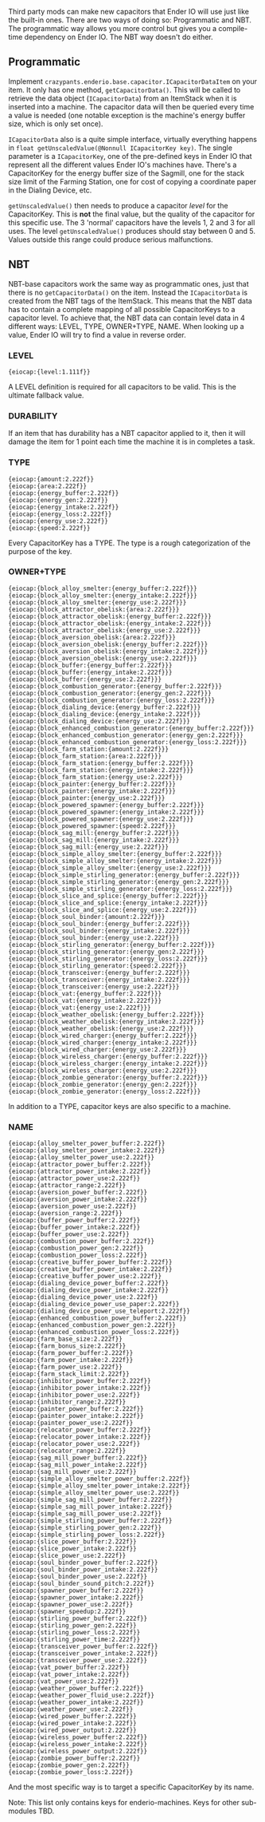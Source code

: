 Third party mods can make new capacitors that Ender IO will use just like the built-in ones. There are two ways of doing so: Programmatic and NBT. The programmatic way allows you more control but gives you a compile-time dependency on Ender IO. The NBT way doesn't do either.

## Programmatic

Implement `crazypants.enderio.base.capacitor.ICapacitorDataItem` on your item. It only has one method, `getCapacitorData()`. This will be called to retrieve the data object (`ICapacitorData`) from an ItemStack when it is inserted into a machine. The capacitor data will then be queried every time a value is needed (one notable exception is the machine's energy buffer size, which is only set once).

`ICapacitorData` also is a quite simple interface, virtually everything happens in `float getUnscaledValue(@Nonnull ICapacitorKey key)`. The single parameter is a `ICapacitorKey`, one of the pre-defined keys in Ender IO that represent all the different values Ender IO's machines have. There's a CapacitorKey for the energy buffer size of the Sagmill, one for the stack size limit of the Farming Station, one for cost of copying a coordinate paper in the Dialing Device, etc.

`getUnscaledValue()` then needs to produce a capacitor *level* for the CapacitorKey. This is **not** the final value, but the quality of the capacitor for this specific use. The 3 'normal' capacitors have the levels 1, 2 and 3 for all uses. The level `getUnscaledValue()` produces should stay between 0 and 5. Values outside this range could produce serious malfunctions.

## NBT

NBT-base capacitors work the same way as programmatic ones, just that there is no `getCapacitorData()` on the item. Instead the `ICapacitorData` is created from the NBT tags of the ItemStack. This means that the NBT data has to contain a complete mapping of all possible CapacitorKeys to a capacitor level. To achieve that, the NBT data can contain level data in 4 different ways: LEVEL, TYPE, OWNER+TYPE, NAME. When looking up a value, Ender IO will try to find a value in reverse order.

### LEVEL

```
{eiocap:{level:1.111f}}
```

A LEVEL definition is required for all capacitors to be valid. This is the ultimate fallback value.

### DURABILITY

If an item that has durability has a NBT capacitor applied to it, then it will damage the item for 1 point each time the machine it is in completes a task.

### TYPE

```
{eiocap:{amount:2.222f}}
{eiocap:{area:2.222f}}
{eiocap:{energy_buffer:2.222f}}
{eiocap:{energy_gen:2.222f}}
{eiocap:{energy_intake:2.222f}}
{eiocap:{energy_loss:2.222f}}
{eiocap:{energy_use:2.222f}}
{eiocap:{speed:2.222f}}
```

Every CapacitorKey has a TYPE. The type is a rough categorization of the purpose of the key.

### OWNER+TYPE

```
{eiocap:{block_alloy_smelter:{energy_buffer:2.222f}}}
{eiocap:{block_alloy_smelter:{energy_intake:2.222f}}}
{eiocap:{block_alloy_smelter:{energy_use:2.222f}}}
{eiocap:{block_attractor_obelisk:{area:2.222f}}}
{eiocap:{block_attractor_obelisk:{energy_buffer:2.222f}}}
{eiocap:{block_attractor_obelisk:{energy_intake:2.222f}}}
{eiocap:{block_attractor_obelisk:{energy_use:2.222f}}}
{eiocap:{block_aversion_obelisk:{area:2.222f}}}
{eiocap:{block_aversion_obelisk:{energy_buffer:2.222f}}}
{eiocap:{block_aversion_obelisk:{energy_intake:2.222f}}}
{eiocap:{block_aversion_obelisk:{energy_use:2.222f}}}
{eiocap:{block_buffer:{energy_buffer:2.222f}}}
{eiocap:{block_buffer:{energy_intake:2.222f}}}
{eiocap:{block_buffer:{energy_use:2.222f}}}
{eiocap:{block_combustion_generator:{energy_buffer:2.222f}}}
{eiocap:{block_combustion_generator:{energy_gen:2.222f}}}
{eiocap:{block_combustion_generator:{energy_loss:2.222f}}}
{eiocap:{block_dialing_device:{energy_buffer:2.222f}}}
{eiocap:{block_dialing_device:{energy_intake:2.222f}}}
{eiocap:{block_dialing_device:{energy_use:2.222f}}}
{eiocap:{block_enhanced_combustion_generator:{energy_buffer:2.222f}}}
{eiocap:{block_enhanced_combustion_generator:{energy_gen:2.222f}}}
{eiocap:{block_enhanced_combustion_generator:{energy_loss:2.222f}}}
{eiocap:{block_farm_station:{amount:2.222f}}}
{eiocap:{block_farm_station:{area:2.222f}}}
{eiocap:{block_farm_station:{energy_buffer:2.222f}}}
{eiocap:{block_farm_station:{energy_intake:2.222f}}}
{eiocap:{block_farm_station:{energy_use:2.222f}}}
{eiocap:{block_painter:{energy_buffer:2.222f}}}
{eiocap:{block_painter:{energy_intake:2.222f}}}
{eiocap:{block_painter:{energy_use:2.222f}}}
{eiocap:{block_powered_spawner:{energy_buffer:2.222f}}}
{eiocap:{block_powered_spawner:{energy_intake:2.222f}}}
{eiocap:{block_powered_spawner:{energy_use:2.222f}}}
{eiocap:{block_powered_spawner:{speed:2.222f}}}
{eiocap:{block_sag_mill:{energy_buffer:2.222f}}}
{eiocap:{block_sag_mill:{energy_intake:2.222f}}}
{eiocap:{block_sag_mill:{energy_use:2.222f}}}
{eiocap:{block_simple_alloy_smelter:{energy_buffer:2.222f}}}
{eiocap:{block_simple_alloy_smelter:{energy_intake:2.222f}}}
{eiocap:{block_simple_alloy_smelter:{energy_use:2.222f}}}
{eiocap:{block_simple_stirling_generator:{energy_buffer:2.222f}}}
{eiocap:{block_simple_stirling_generator:{energy_gen:2.222f}}}
{eiocap:{block_simple_stirling_generator:{energy_loss:2.222f}}}
{eiocap:{block_slice_and_splice:{energy_buffer:2.222f}}}
{eiocap:{block_slice_and_splice:{energy_intake:2.222f}}}
{eiocap:{block_slice_and_splice:{energy_use:2.222f}}}
{eiocap:{block_soul_binder:{amount:2.222f}}}
{eiocap:{block_soul_binder:{energy_buffer:2.222f}}}
{eiocap:{block_soul_binder:{energy_intake:2.222f}}}
{eiocap:{block_soul_binder:{energy_use:2.222f}}}
{eiocap:{block_stirling_generator:{energy_buffer:2.222f}}}
{eiocap:{block_stirling_generator:{energy_gen:2.222f}}}
{eiocap:{block_stirling_generator:{energy_loss:2.222f}}}
{eiocap:{block_stirling_generator:{speed:2.222f}}}
{eiocap:{block_transceiver:{energy_buffer:2.222f}}}
{eiocap:{block_transceiver:{energy_intake:2.222f}}}
{eiocap:{block_transceiver:{energy_use:2.222f}}}
{eiocap:{block_vat:{energy_buffer:2.222f}}}
{eiocap:{block_vat:{energy_intake:2.222f}}}
{eiocap:{block_vat:{energy_use:2.222f}}}
{eiocap:{block_weather_obelisk:{energy_buffer:2.222f}}}
{eiocap:{block_weather_obelisk:{energy_intake:2.222f}}}
{eiocap:{block_weather_obelisk:{energy_use:2.222f}}}
{eiocap:{block_wired_charger:{energy_buffer:2.222f}}}
{eiocap:{block_wired_charger:{energy_intake:2.222f}}}
{eiocap:{block_wired_charger:{energy_use:2.222f}}}
{eiocap:{block_wireless_charger:{energy_buffer:2.222f}}}
{eiocap:{block_wireless_charger:{energy_intake:2.222f}}}
{eiocap:{block_wireless_charger:{energy_use:2.222f}}}
{eiocap:{block_zombie_generator:{energy_buffer:2.222f}}}
{eiocap:{block_zombie_generator:{energy_gen:2.222f}}}
{eiocap:{block_zombie_generator:{energy_loss:2.222f}}}
```

In addition to a TYPE, capacitor keys are also specific to a machine.

### NAME

```
{eiocap:{alloy_smelter_power_buffer:2.222f}}
{eiocap:{alloy_smelter_power_intake:2.222f}}
{eiocap:{alloy_smelter_power_use:2.222f}}
{eiocap:{attractor_power_buffer:2.222f}}
{eiocap:{attractor_power_intake:2.222f}}
{eiocap:{attractor_power_use:2.222f}}
{eiocap:{attractor_range:2.222f}}
{eiocap:{aversion_power_buffer:2.222f}}
{eiocap:{aversion_power_intake:2.222f}}
{eiocap:{aversion_power_use:2.222f}}
{eiocap:{aversion_range:2.222f}}
{eiocap:{buffer_power_buffer:2.222f}}
{eiocap:{buffer_power_intake:2.222f}}
{eiocap:{buffer_power_use:2.222f}}
{eiocap:{combustion_power_buffer:2.222f}}
{eiocap:{combustion_power_gen:2.222f}}
{eiocap:{combustion_power_loss:2.222f}}
{eiocap:{creative_buffer_power_buffer:2.222f}}
{eiocap:{creative_buffer_power_intake:2.222f}}
{eiocap:{creative_buffer_power_use:2.222f}}
{eiocap:{dialing_device_power_buffer:2.222f}}
{eiocap:{dialing_device_power_intake:2.222f}}
{eiocap:{dialing_device_power_use:2.222f}}
{eiocap:{dialing_device_power_use_paper:2.222f}}
{eiocap:{dialing_device_power_use_teleport:2.222f}}
{eiocap:{enhanced_combustion_power_buffer:2.222f}}
{eiocap:{enhanced_combustion_power_gen:2.222f}}
{eiocap:{enhanced_combustion_power_loss:2.222f}}
{eiocap:{farm_base_size:2.222f}}
{eiocap:{farm_bonus_size:2.222f}}
{eiocap:{farm_power_buffer:2.222f}}
{eiocap:{farm_power_intake:2.222f}}
{eiocap:{farm_power_use:2.222f}}
{eiocap:{farm_stack_limit:2.222f}}
{eiocap:{inhibitor_power_buffer:2.222f}}
{eiocap:{inhibitor_power_intake:2.222f}}
{eiocap:{inhibitor_power_use:2.222f}}
{eiocap:{inhibitor_range:2.222f}}
{eiocap:{painter_power_buffer:2.222f}}
{eiocap:{painter_power_intake:2.222f}}
{eiocap:{painter_power_use:2.222f}}
{eiocap:{relocator_power_buffer:2.222f}}
{eiocap:{relocator_power_intake:2.222f}}
{eiocap:{relocator_power_use:2.222f}}
{eiocap:{relocator_range:2.222f}}
{eiocap:{sag_mill_power_buffer:2.222f}}
{eiocap:{sag_mill_power_intake:2.222f}}
{eiocap:{sag_mill_power_use:2.222f}}
{eiocap:{simple_alloy_smelter_power_buffer:2.222f}}
{eiocap:{simple_alloy_smelter_power_intake:2.222f}}
{eiocap:{simple_alloy_smelter_power_use:2.222f}}
{eiocap:{simple_sag_mill_power_buffer:2.222f}}
{eiocap:{simple_sag_mill_power_intake:2.222f}}
{eiocap:{simple_sag_mill_power_use:2.222f}}
{eiocap:{simple_stirling_power_buffer:2.222f}}
{eiocap:{simple_stirling_power_gen:2.222f}}
{eiocap:{simple_stirling_power_loss:2.222f}}
{eiocap:{slice_power_buffer:2.222f}}
{eiocap:{slice_power_intake:2.222f}}
{eiocap:{slice_power_use:2.222f}}
{eiocap:{soul_binder_power_buffer:2.222f}}
{eiocap:{soul_binder_power_intake:2.222f}}
{eiocap:{soul_binder_power_use:2.222f}}
{eiocap:{soul_binder_sound_pitch:2.222f}}
{eiocap:{spawner_power_buffer:2.222f}}
{eiocap:{spawner_power_intake:2.222f}}
{eiocap:{spawner_power_use:2.222f}}
{eiocap:{spawner_speedup:2.222f}}
{eiocap:{stirling_power_buffer:2.222f}}
{eiocap:{stirling_power_gen:2.222f}}
{eiocap:{stirling_power_loss:2.222f}}
{eiocap:{stirling_power_time:2.222f}}
{eiocap:{transceiver_power_buffer:2.222f}}
{eiocap:{transceiver_power_intake:2.222f}}
{eiocap:{transceiver_power_use:2.222f}}
{eiocap:{vat_power_buffer:2.222f}}
{eiocap:{vat_power_intake:2.222f}}
{eiocap:{vat_power_use:2.222f}}
{eiocap:{weather_power_buffer:2.222f}}
{eiocap:{weather_power_fluid_use:2.222f}}
{eiocap:{weather_power_intake:2.222f}}
{eiocap:{weather_power_use:2.222f}}
{eiocap:{wired_power_buffer:2.222f}}
{eiocap:{wired_power_intake:2.222f}}
{eiocap:{wired_power_output:2.222f}}
{eiocap:{wireless_power_buffer:2.222f}}
{eiocap:{wireless_power_intake:2.222f}}
{eiocap:{wireless_power_output:2.222f}}
{eiocap:{zombie_power_buffer:2.222f}}
{eiocap:{zombie_power_gen:2.222f}}
{eiocap:{zombie_power_loss:2.222f}}
```

And the most specific way is to target a specific CapacitorKey by its name.

Note: This list only contains keys for enderio-machines. Keys for other sub-modules TBD.